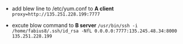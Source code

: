 * add blew line to /etc/yum.conf to **A client**  
 `proxy=http://135.251.228.199:7777`

* excute blow command to **B server** 
 `/usr/bin/ssh -i /home/fabius8/.ssh/id_rsa -NfL 0.0.0.0:7777:135.245.48.34:8000 135.251.228.199`

